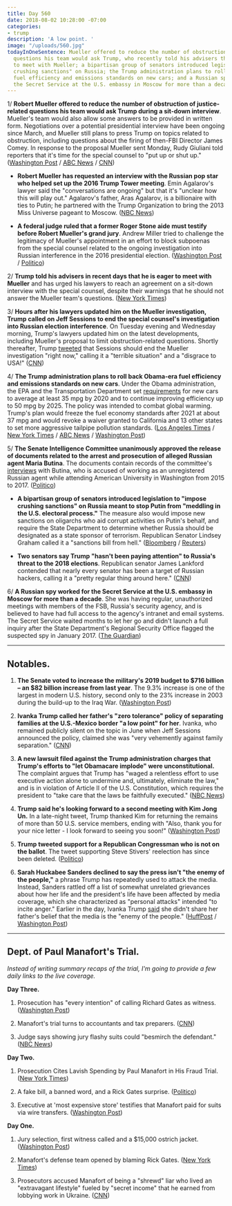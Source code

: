 ```yaml
---
title: Day 560
date: 2018-08-02 10:28:00 -07:00
categories:
- trump
description: 'A low point. '
image: "/uploads/560.jpg"
todayInOneSentence: Mueller offered to reduce the number of obstruction of justice-related
  questions his team would ask Trump, who recently told his advisers that he is eager
  to meet with Mueller; a bipartisan group of senators introduced legislation to "impose
  crushing sanctions" on Russia; the Trump administration plans to roll back Obama-era
  fuel efficiency and emissions standards on new cars; and a Russian spy worked for
  the Secret Service at the U.S. embassy in Moscow for more than a decade.
---
```


1/ **Robert Mueller offered to reduce the number of obstruction of justice-related questions his team would ask Trump during a sit-down interview**. Mueller's team would also allow some answers to be provided in written form. Negotiations over a potential presidential interview have been ongoing since March, and Mueller still plans to press Trump on topics related to obstruction, including questions about the firing of then-FBI Director James Comey. In response to the proposal Mueller sent Monday, Rudy Giuliani told reporters that it's time for the special counsel to "put up or shut up." ([Washington Post](https://www.washingtonpost.com/politics/mueller-offers-to-limit-investigators-questions-for-trump-in-special-counsels-latest-effort-to-secure-presidential-interview/2018/08/01/239bfea0-95cc-11e8-a679-b09212fb69c2_story.html) / [ABC News](https://abcnews.go.com/US/special-counsel-mueller-president-obstruction-justice-sources/story?id=56973384) / [CNN](https://www.cnn.com/2018/08/01/politics/rudy-giuliani-donald-trump-robert-mueller-interview/index.html))

* **Robert Mueller has requested an interview with the Russian pop star who helped set up the 2016 Trump Tower meeting**. Emin Agalarov's lawyer said the "conversations are ongoing" but that it's "unclear how this will play out." Agalarov's father, Aras Agalarov, is a billionaire with ties to Putin; he partnered with the Trump Organization to bring the 2013 Miss Universe pageant to Moscow. ([NBC News](https://www.nbcnews.com/news/investigations/mueller-wants-interview-russian-pop-star-emin-agalarov-lawyer-says-n896951))

* **A federal judge ruled that a former Roger Stone aide must testify before Robert Mueller's grand jury**. Andrew Miller tried to challenge the legitimacy of Mueller's appointment in an effort to block subpoenas from the special counsel related to the ongoing investigation into Russian interference in the 2016 presidential election. ([Washington Post](https://www.washingtonpost.com/local/public-safety/aide-to-trump-confidant-roger-stone-ordered-to-appear-before-mueller-grand-jury/2018/08/02/f2897938-966a-11e8-a679-b09212fb69c2_story.html) / [Politico](https://www.politico.com/story/2018/08/02/robert-mueller-russia-probe-challenge-rejected-760454))

2/ **Trump told his advisers in recent days that he is eager to meet with Mueller** and has urged his lawyers to reach an agreement on a sit-down interview with the special counsel, despite their warnings that he should not answer the Mueller team's questions. ([New York Times](https://www.nytimes.com/2018/08/01/us/politics/trump-mueller-investigation-interview.html))

3/ **Hours after his lawyers updated him on the Mueller investigation, Trump called on Jeff Sessions to end the special counsel's investigation into Russian election interference**. On Tuesday evening and Wednesday morning, Trump's lawyers updated him on the latest developments, including Mueller's proposal to limit obstruction-related questions. Shortly thereafter, Trump [tweeted](https://twitter.com/realDonaldTrump/status/1024646945640525826) that Sessions  should end the Mueller investigation "right now," calling it a "terrible situation" and a "disgrace to USA!" ([CNN](https://www.cnn.com/2018/08/01/politics/trump-russia-jeff-sessions-mueller/index.html))

4/ **The Trump administration plans to roll back Obama-era fuel efficiency and emissions standards on new cars**. Under the Obama administration, the EPA and the Transportation Department set [requirements](https://www.epa.gov/regulations-emissions-vehicles-and-engines/safer-and-affordable-fuel-efficient-vehicles-proposed) for new cars to average at least 35 mpg by 2020 and to continue improving efficiency up to 50 mpg by 2025. The policy was intended to combat global warming. Trump's plan would freeze the fuel economy standards after 2021 at about 37 mpg and would revoke a waiver granted to California and 13 other states to set more aggressive tailpipe pollution standards. ([Los Angeles Times](http://www.latimes.com/politics/la-na-pol-trump-fuel-economy-20180802-story.html) / [New York Times](https://www.nytimes.com/2018/08/02/climate/trump-auto-emissions-california.html) / [ABC News](https://abcnews.go.com/Politics/trump-administration-seeks-freeze-gas-mileage-standards-cars/story?id=56985530) / [Washington Post](https://www.washingtonpost.com/national/health-science/2018/08/01/90c818ac-9125-11e8-8322-b5482bf5e0f5_story.html))

5/ **The Senate Intelligence Committee unanimously approved the release of documents related to the arrest and prosecution of alleged Russian agent Maria Butina**. The documents contain records of the committee's [interviews](https://whatthefuckjusthappenedtoday.com/2018/07/23/day-550/#7-russias-foreign-minister-told-mike) with Butina, who is accused of working as an unregistered Russian agent while attending American University in Washington from 2015 to 2017. ([Politico](https://www.politico.com/story/2018/08/01/senate-russia-agent-butina-spy-757565))

* **A bipartisan group of senators introduced legislation to "impose crushing sanctions" on Russia meant to stop Putin from "meddling in the U.S. electoral process."** The measure also would impose new sanctions on oligarchs who aid corrupt activities on Putin's behalf, and require the State Department to determine whether Russia should be designated as a state sponsor of terrorism. Republican Senator Lindsey Graham called it a "sanctions bill from hell." ([Bloomberg](https://www.bloomberg.com/news/articles/2018-08-02/-crushing-russia-sanctions-sought-in-bipartisan-senate-bill) / [Reuters](https://www.reuters.com/article/us-usa-russia-sanctions/u-s-senators-introduce-russia-sanctions-bill-from-hell-idUSKBN1KN22Q))

* **Two senators say Trump "hasn't been paying attention" to Russia's threat to the 2018 elections**. Republican senator James Lankford contended that nearly every senator has been a target of Russian hackers, calling it a "pretty regular thing around here." ([CNN](https://www.cnn.com/2018/08/02/politics/james-lankford-amy-klobuchar-election-security/index.html))

6/ **A Russian spy worked for the Secret Service at the U.S. embassy in Moscow for more than a decade**. She was having regular, unauthorized meetings with members of the FSB, Russia's security agency, and is believed to have had full access to the agency's intranet and email systems. The Secret Service waited months to let her go and didn't launch a full inquiry after the State Department's Regional Security Office flagged the suspected spy in January 2017. ([The Guardian](https://www.theguardian.com/us-news/2018/aug/02/suspected-russian-spy-us-embassy-moscow-secret-service))

---

## Notables.

1. **The Senate voted to increase the military's 2019 budget to $716 billion – an $82 billion increase from last year**. The 9.3% increase is one of the largest in modern U.S. history, second only to the 23% increase in 2003 during the build-up to the Iraq War. ([Washington Post](https://www.washingtonpost.com/news/wonk/wp/2018/06/19/u-s-military-budget-inches-closer-to-1-trillion-mark-as-concerns-over-federal-deficit-grow/?utm_term=.7c020e21c37e))

2. **Ivanka Trump called her father's "zero tolerance" policy of separating families at the U.S.-Mexico border "a low point" for her**. Ivanka, who remained publicly silent on the topic in June when Jeff Sessions announced the policy, claimed she was "very vehemently against family separation." ([CNN](https://www.cnn.com/2018/08/02/politics/ivanka-trump-immigration-family-separation/index.html))

3. **A new lawsuit filed against the Trump administration charges that Trump's efforts to "let Obamacare implode" were unconstitutional.** The complaint argues that Trump has "waged a relentless effort to use executive action alone to undermine and, ultimately, eliminate the law," and is in violation of Article II of the U.S. Constitution, which requires the president to "take care that the laws be faithfully executed." ([NBC News](https://www.nbcnews.com/politics/donald-trump/trump-s-undermining-obamacare-violates-constitution-new-lawsuit-charges-n896626))

4. **Trump said he's looking forward to a second meeting with Kim Jong Un.** In a late-night tweet, Trump thanked Kim for returning the remains of more than 50 U.S. service members, ending with "Also, thank you for your nice letter - I look forward to seeing you soon!" ([Washington Post](https://www.washingtonpost.com/politics/trump-says-he-is-looking-forward-to-meeting-again-soon-with-kim-jong-un/2018/08/02/7084654e-963b-11e8-a679-b09212fb69c2_story.html?utm_term=.4fdbe15dee54))

5. **Trump tweeted support for a Republican Congressman who is not on the ballot**. The tweet supporting Steve Stivers' reelection has since been deleted. ([Politico](https://www.politico.com/story/2018/08/02/donald-trump-steve-stivers-endorsement-760464))

6. **Sarah Huckabee Sanders declined to say the press isn't "the enemy of the people,"** a phrase Trump has repeatedly used to attack the media. Instead, Sanders rattled off a list of somewhat unrelated grievances about how her life and the president's life have been affected by media coverage, which she characterized as "personal attacks" intended "to incite anger." Earlier in the day, Ivanka Trump [said](https://www.axios.com/ivanka-trump-media-enemy-of-the-people-3ac579de-fb03-4edd-9cf2-b526d0f7dc0a.html) she didn't share her father's belief that the media is the "enemy of the people." ([HuffPost](https://www.huffingtonpost.com/entry/sarah-huckabee-sanders-enemy-of-the-people_us_5b63475be4b0b15abaa0f33f) / [Washington Post](https://www.washingtonpost.com/news/the-fix/wp/2018/08/02/sarah-sanders-presents-the-official-white-house-policy-the-media-is-the-enemy-of-the-people/))

---

## Dept. of Paul Manafort's Trial.

*Instead of writing summary recaps of the trial, I'm going to provide a few daily links to the live coverage.*

**Day Three.**

1. Prosecution has "every intention" of calling Richard Gates as witness. ([Washington Post](https://www.washingtonpost.com/news/local/wp/2018/08/02/paul-manafort-trial-day-3-live-updates/))

2. Manafort's trial turns to accountants and tax preparers. ([CNN](https://www.cnn.com/2018/08/02/politics/manafort-trial-day-three/index.html))

3. Judge says showing jury flashy suits could "besmirch the defendant." ([NBC News](https://www.nbcnews.com/news/crime-courts/paul-manafort-live-blog-trump-s-former-campaign-chair-begins-n896091))

**Day Two.**

1. Prosecution Cites Lavish Spending by Paul Manafort in His Fraud Trial. ([New York Times](https://www.nytimes.com/2018/08/01/us/politics/paul-manafort-fraud-trial.html))

2. A fake bill, a banned word, and a Rick Gates surprise. ([Politico](https://www.politico.com/story/2018/08/01/paul-manafort-trial-testimony-day-2-756749))

3. Executive at 'most expensive store' testifies that Manafort paid for suits via wire transfers. ([Washington Post](https://www.washingtonpost.com/news/local/wp/2018/08/01/paul-manafort-trial-day-two/))

**Day One.**

1. Jury selection, first witness called and a $15,000 ostrich jacket. ([Washington Post](https://www.washingtonpost.com/news/local/wp/2018/07/31/paul-manafort-trial-live-coverage/))

2. Manafort's defense team opened by blaming Rick Gates. ([New York Times](https://www.nytimes.com/2018/07/31/us/politics/paul-manafort-trial.html))

3. Prosecutors accused Manafort of being a "shrewd" liar who lived an "extravagant lifestyle" fueled by "secret income" that he earned from lobbying work in Ukraine. ([CNN](https://www.cnn.com/interactive/2018/politics/paul-manafort-trial-tracker/#/virginia/all))
